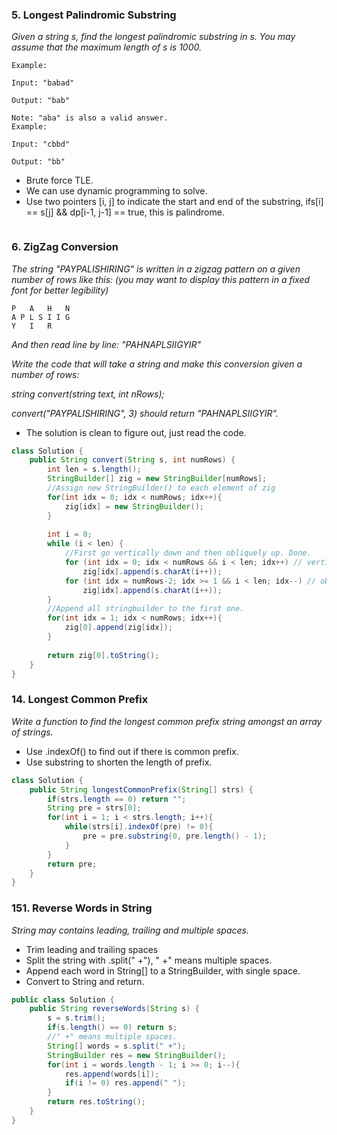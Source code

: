 ### 5. Longest Palindromic Substring
*Given a string s, find the longest palindromic substring in s. You may assume that the maximum length of s is 1000.*
```
Example:

Input: "babad"

Output: "bab"

Note: "aba" is also a valid answer.
Example:

Input: "cbbd"

Output: "bb"
```
- Brute force TLE.
- We can use dynamic programming to solve.
- Use two pointers [i, j] to indicate the start and end of the substring, ifs[i] == s[j] && dp[i-1, j-1] == true, this is palindrome.
```java

```

### 6. ZigZag Conversion
*The string "PAYPALISHIRING" is written in a zigzag pattern on a given number of rows like this: (you may want to display this pattern in a fixed font for better legibility)*
```
P   A   H   N
A P L S I I G
Y   I   R
```
*And then read line by line: "PAHNAPLSIIGYIR"*

*Write the code that will take a string and make this conversion given a number of rows:*

*string convert(string text, int nRows);*

*convert("PAYPALISHIRING", 3) should return "PAHNAPLSIIGYIR".*

- The solution is clean to figure out, just read the code.

```java
class Solution {
    public String convert(String s, int numRows) {
        int len = s.length();
        StringBuilder[] zig = new StringBuilder[numRows];
        //Assign new StringBuilder() to each element of zig
        for(int idx = 0; idx < numRows; idx++){
            zig[idx] = new StringBuilder();
        }
        
        int i = 0;
        while (i < len) {
            //First go vertically down and then obliquely up. Done.
            for (int idx = 0; idx < numRows && i < len; idx++) // vertically down
                zig[idx].append(s.charAt(i++));
            for (int idx = numRows-2; idx >= 1 && i < len; idx--) // obliquely up
                zig[idx].append(s.charAt(i++));
        }
        //Append all stringbuilder to the first one.
        for(int idx = 1; idx < numRows; idx++){
            zig[0].append(zig[idx]);
        }
        
        return zig[0].toString();
    }
}
```


### 14. Longest Common Prefix

*Write a function to find the longest common prefix string amongst an array of strings.*

- Use .indexOf() to find out if there is common prefix.
- Use substring to shorten the length of prefix.
```java
class Solution {
    public String longestCommonPrefix(String[] strs) {
        if(strs.length == 0) return "";
        String pre = strs[0];
        for(int i = 1; i < strs.length; i++){
            while(strs[i].indexOf(pre) != 0){
                pre = pre.substring(0, pre.length() - 1);
            }
        }
        return pre;
    }
}
```

### 151. Reverse Words in String
*String may contains leading, trailing and multiple spaces.*
- Trim leading and trailing spaces
- Split the string with .split(" +"), " +" means multiple spaces.
- Append each word in String[] to a StringBuilder, with single space.
- Convert to String and return.
```java
public class Solution {
    public String reverseWords(String s) {
        s = s.trim();
        if(s.length() == 0) return s;
        //" +" means multiple spaces.
        String[] words = s.split(" +");
        StringBuilder res = new StringBuilder();
        for(int i = words.length - 1; i >= 0; i--){
            res.append(words[i]);
            if(i != 0) res.append(" ");
        }
        return res.toString();
    }
}
```
